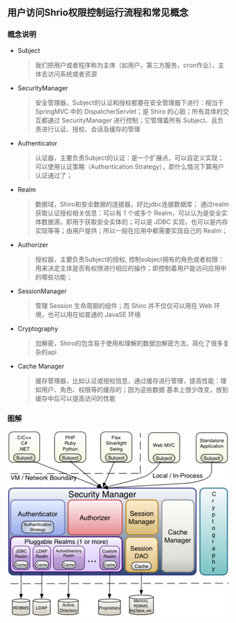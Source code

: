 ## 用户访问Shrio权限控制运行流程和常见概念

### 概念说明
* Subject
    > 我们把用户或者程序称为主体（如用户，第三方服务，cron作业），主体去访问系统或者资源
* SecurityManager
    > 安全管理器，Subject的认证和授权都要在安全管理器下进行：相当于SpringMVC 中的 DispatcherServlet；是 Shiro 的心脏；所有具体的交互都通过 SecurityManager 进行控制；它管理着所有 Subject、且负责进行认证、授权、会话及缓存的管理
* Authenticator
    > 认证器，主要负责Subject的认证：是一个扩展点，可以自定义实现；可以使用认证策略（Authentication Strategy），即什么情况下算用户认证通过了；
* Realm
    > 数据域，Shiro和安全数据的连接器，好比jdbc连接数据库； 通过realm获取认证授权相关信息：可以有 1 个或多个 Realm，可以认为是安全实体数据源，即用于获取安全实体的；可以是 JDBC 实现，也可以是内存实现等等；由用户提供；所以一般在应用中都需要实现自己的 Realm；
* Authorizer
    > 授权器，主要负责Subject的授权, 控制subject拥有的角色或者权限：用来决定主体是否有权限进行相应的操作；即控制着用户能访问应用中的哪些功能； 
* SessionManager
    > 管理 Session 生命周期的组件；而 Shiro 并不仅仅可以用在 Web 环境，也可以用在如普通的 JavaSE 环境
* Cryptography
    > 加解密，Shiro的包含易于使用和理解的数据加解密方法，简化了很多复杂的api
* Cache Manager 
    > 缓存管理器，比如认证或授权信息，通过缓存进行管理，提高性能：理如用户、角色、权限等的缓存的；因为这些数据 基本上很少改变，放到缓存中后可以提高访问的性能

### 图解
![shiro内部结构图](../resource/shiro/shiro-内部结构图.png)